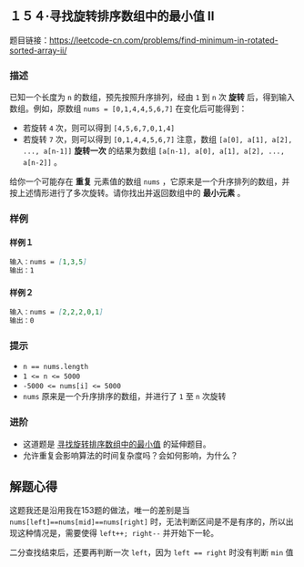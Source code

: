 ## １５４·寻找旋转排序数组中的最小值 II

题目链接：https://leetcode-cn.com/problems/find-minimum-in-rotated-sorted-array-ii/

### 描述

已知一个长度为 `n` 的数组，预先按照升序排列，经由 `1` 到 `n` 次 **旋转** 后，得到输入数组。例如，原数组 `nums = [0,1,4,4,5,6,7]` 在变化后可能得到：

- 若旋转 `4` 次，则可以得到 `[4,5,6,7,0,1,4]`
- 若旋转 `7` 次，则可以得到 `[0,1,4,4,5,6,7]`
  注意，数组 `[a[0], a[1], a[2], ..., a[n-1]]` **旋转一次** 的结果为数组 `[a[n-1], a[0], a[1], a[2], ..., a[n-2]]` 。

给你一个可能存在 **重复** 元素值的数组 `nums` ，它原来是一个升序排列的数组，并按上述情形进行了多次旋转。请你找出并返回数组中的 **最小元素** 。

### 样例

#### 样例１

```markdown
输入：nums = [1,3,5]
输出：1
```
#### 样例２

```markdown
输入：nums = [2,2,2,0,1]
输出：0
```

### 提示

- `n == nums.length`
- `1 <= n <= 5000`
- `-5000 <= nums[i] <= 5000`
- `nums` 原来是一个升序排序的数组，并进行了 `1` 至 `n` 次旋转

### 进阶

- 这道题是 [寻找旋转排序数组中的最小值](https://leetcode-cn.com/problems/find-minimum-in-rotated-sorted-array/description/) 的延伸题目。
- 允许重复会影响算法的时间复杂度吗？会如何影响，为什么？

## 解题心得

这题我还是沿用我在153题的做法，唯一的差别是当 `nums[left]==nums[mid]==nums[right]` 时，无法判断区间是不是有序的，所以出现这种情况是，需要使得 `left++; right--` 并开始下一轮。

二分查找结束后，还要再判断一次 `left`，因为 `left == right` 时没有判断 `min` 值

